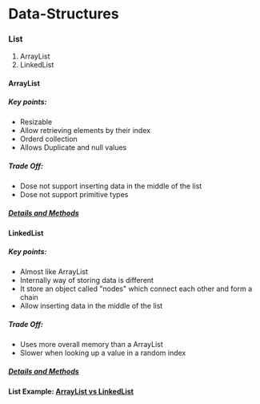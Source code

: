 # Data-Structures

### List
1. ArrayList
2. LinkedList

#### ArrayList
##### Key points:
  - Resizable
  - Allow retrieving elements by their index
  - Orderd collection
  - Allows Duplicate and null values

##### Trade Off:
  - Dose not support inserting data in the middle of the list
  - Dose not support primitive types

##### [Details and Methods](https://docs.oracle.com/javase/8/docs/api/java/util/ArrayList.html)

#### LinkedList
##### Key points:
  - Almost like ArrayList
  - Internally way of storing data is different
  - It store an object called "nodes" which connect each other and form a chain
  - Allow inserting data in the middle of the list

##### Trade Off:
  - Uses more overall memory than a ArrayList
  - Slower when looking up a value in a random index

##### [Details and Methods](https://docs.oracle.com/javase/7/docs/api/java/util/LinkedList.html)

#### List Example: [ArrayList vs LinkedList](https://github.com/Apurba000Biswas/Data-Structures/blob/master/src/practise_set_1/ListExample.java)